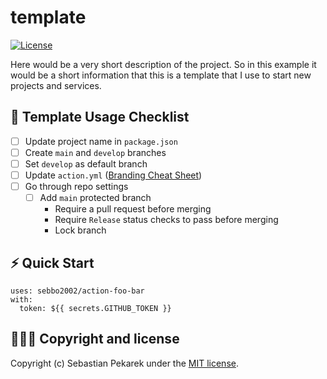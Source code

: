 # template

[![License](https://img.shields.io/badge/license-MIT-blue.svg?style=flat-square)](LICENSE)

Here would be a very short description of the project. So in this example it would be a short information that this is
a template that I use to start new projects and services.


## 🚨 Template Usage Checklist
- [ ] Update project name in `package.json`
- [ ] Create `main` and `develop` branches
- [ ] Set `develop` as default branch
- [ ] Update `action.yml` ([Branding Cheat Sheet](https://actions-cool.github.io/github-action-branding/))
- [ ] Go through repo settings
    - [ ] Add `main` protected branch
        - Require a pull request before merging
        - Require `Release` status checks to pass before merging
        - Lock branch


## ⚡️ Quick Start

```
uses: sebbo2002/action-foo-bar
with:
  token: ${{ secrets.GITHUB_TOKEN }}
```


## 🙆🏼‍♂️ Copyright and license

Copyright (c) Sebastian Pekarek under the [MIT license](LICENSE).
